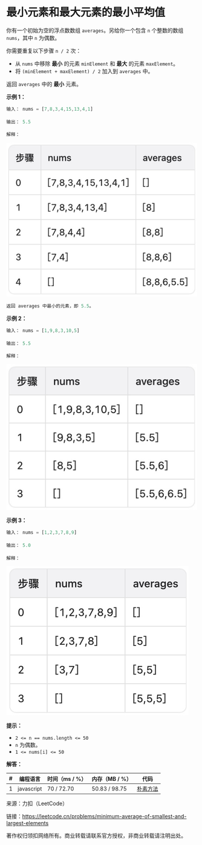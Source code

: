 # 最小元素和最大元素的最小平均值

你有一个初始为空的浮点数数组 `averages`。另给你一个包含 `n` 个整数的数组 `nums`，其中 `n` 为偶数。

你需要重复以下步骤 `n / 2` 次：

- 从 `nums` 中移除 **最小** 的元素 `minElement` 和 **最大** 的元素 `maxElement`。
- 将 `(minElement + maxElement) / 2` 加入到 `averages` 中。

返回 `averages` 中的 **最小** 元素。

**示例 1：**

``` javascript
输入： nums = [7,8,3,4,15,13,4,1]

输出： 5.5

解释：
```

![示例1](./eg1.jpg)

``` javascript
返回 averages 中最小的元素，即 5.5。
```

**示例 2：**

``` javascript
输入： nums = [1,9,8,3,10,5]

输出： 5.5

解释：
```

![示例2](./eg2.jpg)

**示例 3：**

``` javascript
输入： nums = [1,2,3,7,8,9]

输出： 5.0

解释：
```

![示例3](./eg3.jpg)


**提示：**

- `2 <= n == nums.length <= 50`
- `n` 为偶数。
- `1 <= nums[i] <= 50`

**解答：**

**#**|**编程语言**|**时间（ms / %）**|**内存（MB / %）**|**代码**
--|--|--|--|--
1|javascript|70 / 72.70|50.83 / 98.75|[朴素方法](./javascript/ac_v1.js)

来源：力扣（LeetCode）

链接：https://leetcode.cn/problems/minimum-average-of-smallest-and-largest-elements

著作权归领扣网络所有。商业转载请联系官方授权，非商业转载请注明出处。
